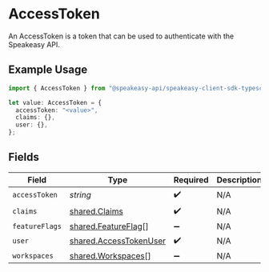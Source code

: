 # AccessToken

An AccessToken is a token that can be used to authenticate with the Speakeasy API.

## Example Usage

```typescript
import { AccessToken } from "@speakeasy-api/speakeasy-client-sdk-typescript/sdk/models/shared";

let value: AccessToken = {
  accessToken: "<value>",
  claims: {},
  user: {},
};
```

## Fields

| Field                                                                   | Type                                                                    | Required                                                                | Description                                                             |
| ----------------------------------------------------------------------- | ----------------------------------------------------------------------- | ----------------------------------------------------------------------- | ----------------------------------------------------------------------- |
| `accessToken`                                                           | *string*                                                                | :heavy_check_mark:                                                      | N/A                                                                     |
| `claims`                                                                | [shared.Claims](../../../sdk/models/shared/claims.md)                   | :heavy_check_mark:                                                      | N/A                                                                     |
| `featureFlags`                                                          | [shared.FeatureFlag](../../../sdk/models/shared/featureflag.md)[]       | :heavy_minus_sign:                                                      | N/A                                                                     |
| `user`                                                                  | [shared.AccessTokenUser](../../../sdk/models/shared/accesstokenuser.md) | :heavy_check_mark:                                                      | N/A                                                                     |
| `workspaces`                                                            | [shared.Workspaces](../../../sdk/models/shared/workspaces.md)[]         | :heavy_minus_sign:                                                      | N/A                                                                     |